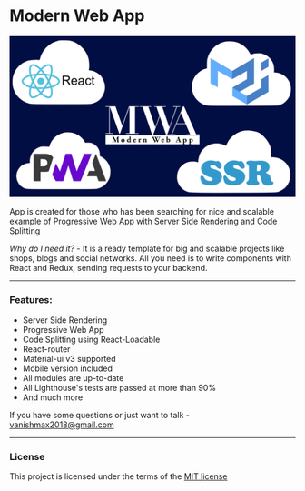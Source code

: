 # Modern Web App
![MWA - Modern Web App](./assets/MWA.png)
 
App is created for those who has been
searching for nice and scalable example of Progressive Web App with
Server Side Rendering and Code Splitting</p>

*Why do I need it?* - It is a ready template for big and scalable
projects like shops, blogs and social networks. All you need is to
write components with React and Redux, sending requests to your
backend.<hr/>

### Features:
* Server Side Rendering
* Progressive Web App
* Code Splitting using React-Loadable
* React-router
* Material-ui v3 supported
* Mobile version included
* All modules are up-to-date
* All Lighthouse's tests are passed at more than 90%
* And much more

If you have some questions or just want to talk - vanishmax2018@gmail.com<hr/>
### License
This project is licensed under the terms of the [MIT license](https://github.com/VanishMax/Modern-Web-App/blob/master/LICENSE)
